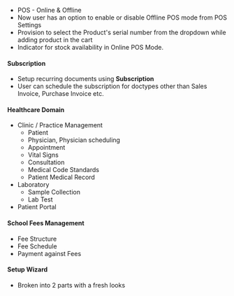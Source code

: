 - POS - Online & Offline
- Now user has an option to enable or disable Offline POS mode from POS Settings
- Provision to select the Product's serial number from the dropdown while adding product in the cart
- Indicator for stock availability in Online POS Mode.

#### Subscription
- Setup recurring documents using **Subscription**
- User can schedule the subscription for doctypes other than Sales Invoice, Purchase Invoice etc.

#### Healthcare Domain
- Clinic / Practice Management
	- Patient
	- Physician, Physician scheduling
	- Appointment
	- Vital Signs
	- Consultation
	- Medical Code Standards
	- Patient Medical Record
- Laboratory
	- Sample Collection
	- Lab Test
- Patient Portal

#### School Fees Management
- Fee Structure
- Fee Schedule
- Payment against Fees

#### Setup Wizard
- Broken into 2 parts with a fresh looks